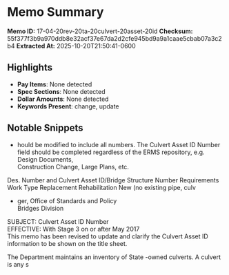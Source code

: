 # Memo Summary

**Memo ID:** 17-04-20rev-20ta-20culvert-20asset-20id
**Checksum:** 55f377f3b9a970ddb8e32acf37e67da2d2cfe945bd9a9a1caae5cbab07a3c2b4
**Extracted At:** 2025-10-20T21:50:41-0600

## Highlights
- **Pay Items**: None detected
- **Spec Sections**: None detected
- **Dollar Amounts**: None detected
- **Keywords Present**: change, update

## Notable Snippets
- hould  be modified  to include  all numbers. The Culvert  Asset  ID Number  
field should be completed  regardless  of the ERMS  repository, e.g. Design  Documents,  
Construction Change, Large Plans,  etc. 
 
 
 
Des. Number  and Culvert Asset  ID/Bridge Structure Number Requirements  
Work  Type   Replacement  Rehabilitation  New 
(no existing  pipe,  culv
- ger, Office  of Standards  and Policy  
Bridges  Division  
 
SUBJECT:  Culvert Asset ID  Number  
EFFECTIVE:  With  Stage 3 on or  after May  2017  
This memo has been revised to update and clarify the Culvert Asset ID information to be 
shown on the title sheet.     
 
The Department  maintains  an inventory of  State -owned  culverts.  A culvert  is any s